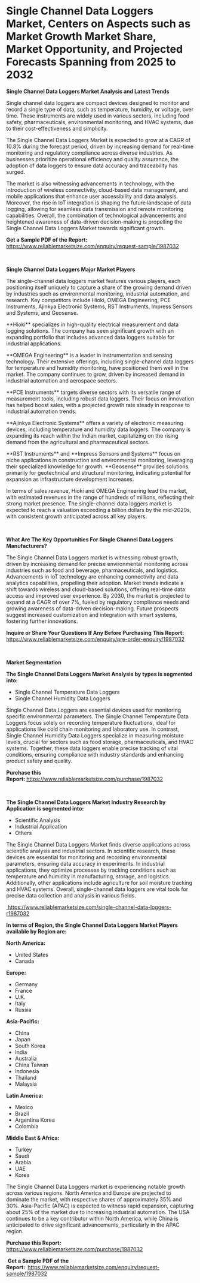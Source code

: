 <p><h1>Single Channel Data Loggers Market, Centers on Aspects such as Market Growth Market Share, Market Opportunity, and Projected Forecasts Spanning from 2025 to 2032</h1></p><p><strong>Single Channel Data Loggers Market Analysis and Latest Trends</strong></p>
<p><p>Single channel data loggers are compact devices designed to monitor and record a single type of data, such as temperature, humidity, or voltage, over time. These instruments are widely used in various sectors, including food safety, pharmaceuticals, environmental monitoring, and HVAC systems, due to their cost-effectiveness and simplicity.</p><p>The Single Channel Data Loggers Market is expected to grow at a CAGR of 10.8% during the forecast period, driven by increasing demand for real-time monitoring and regulatory compliance across diverse industries. As businesses prioritize operational efficiency and quality assurance, the adoption of data loggers to ensure data accuracy and traceability has surged. </p><p>The market is also witnessing advancements in technology, with the introduction of wireless connectivity, cloud-based data management, and mobile applications that enhance user accessibility and data analysis. Moreover, the rise in IoT integration is shaping the future landscape of data logging, allowing for seamless data transmission and remote monitoring capabilities. Overall, the combination of technological advancements and heightened awareness of data-driven decision-making is propelling the Single Channel Data Loggers Market towards significant growth.</p></p>
<p><strong>Get a Sample PDF of the Report:&nbsp;</strong> <a href="https://www.reliablemarketsize.com/enquiry/request-sample/1987032?utm_campaign=2475&utm_medium=2&utm_source=Github&utm_content=ia&utm_term=12042025&utm_id=single-channel-data-loggers">https://www.reliablemarketsize.com/enquiry/request-sample/1987032</a></p>
<p>&nbsp;</p>
<p><strong>Single Channel Data Loggers Major Market Players</strong></p>
<p><p>The single-channel data loggers market features various players, each positioning itself uniquely to capture a share of the growing demand driven by industries such as environmental monitoring, industrial automation, and research. Key competitors include Hioki, OMEGA Engineering, PCE Instruments, Ajinkya Electronic Systems, RST Instruments, Impress Sensors and Systems, and Geosense. </p><p>**Hioki** specializes in high-quality electrical measurement and data logging solutions. The company has seen significant growth with an expanding portfolio that includes advanced data loggers suitable for industrial applications.</p><p>**OMEGA Engineering** is a leader in instrumentation and sensing technology. Their extensive offerings, including single-channel data loggers for temperature and humidity monitoring, have positioned them well in the market. The company continues to grow, driven by increased demand in industrial automation and aerospace sectors.</p><p>**PCE Instruments** targets diverse sectors with its versatile range of measurement tools, including robust data loggers. Their focus on innovation has helped boost sales, with a projected growth rate steady in response to industrial automation trends.</p><p>**Ajinkya Electronic Systems** offers a variety of electronic measuring devices, including temperature and humidity data loggers. The company is expanding its reach within the Indian market, capitalizing on the rising demand from the agricultural and pharmaceutical sectors.</p><p>**RST Instruments** and **Impress Sensors and Systems** focus on niche applications in construction and environmental monitoring, leveraging their specialized knowledge for growth. **Geosense** provides solutions primarily for geotechnical and structural monitoring, indicating potential for expansion as infrastructure development increases.</p><p>In terms of sales revenue, Hioki and OMEGA Engineering lead the market, with estimated revenues in the range of hundreds of millions, reflecting their strong market presence. The single-channel data loggers market is expected to reach a valuation exceeding a billion dollars by the mid-2020s, with consistent growth anticipated across all key players.</p></p>
<p>&nbsp;</p>
<p><strong>What Are The Key Opportunities For Single Channel Data Loggers Manufacturers?</strong></p>
<p><p>The Single Channel Data Loggers market is witnessing robust growth, driven by increasing demand for precise environmental monitoring across industries such as food and beverage, pharmaceuticals, and logistics. Advancements in IoT technology are enhancing connectivity and data analytics capabilities, propelling their adoption. Market trends indicate a shift towards wireless and cloud-based solutions, offering real-time data access and improved user experience. By 2030, the market is projected to expand at a CAGR of over 7%, fueled by regulatory compliance needs and growing awareness of data-driven decision-making. Future prospects suggest increased customization and integration with smart systems, fostering further innovations.</p></p>
<p><strong>Inquire or Share Your Questions If Any Before Purchasing This Report:</strong> <a href="https://www.reliablemarketsize.com/enquiry/pre-order-enquiry/1987032?utm_campaign=2475&utm_medium=2&utm_source=Github&utm_content=ia&utm_term=12042025&utm_id=single-channel-data-loggers">https://www.reliablemarketsize.com/enquiry/pre-order-enquiry/1987032</a></p>
<p>&nbsp;</p>
<p><strong>Market Segmentation</strong></p>
<p><strong>The Single Channel Data Loggers Market Analysis by types is segmented into:</strong></p>
<p><ul><li>Single Channel Temperature Data Loggers</li><li>Single Channel Humidity Data Loggers</li></ul></p>
<p><p>Single Channel Data Loggers are essential devices used for monitoring specific environmental parameters. The Single Channel Temperature Data Loggers focus solely on recording temperature fluctuations, ideal for applications like cold chain monitoring and laboratory use. In contrast, Single Channel Humidity Data Loggers specialize in measuring moisture levels, crucial for sectors such as food storage, pharmaceuticals, and HVAC systems. Together, these data loggers enable precise tracking of vital conditions, ensuring compliance with industry standards and enhancing product safety and quality.</p></p>
<p><strong>Purchase this Report:&nbsp;</strong><a href="https://www.reliablemarketsize.com/purchase/1987032?utm_campaign=2475&utm_medium=2&utm_source=Github&utm_content=ia&utm_term=12042025&utm_id=single-channel-data-loggers">https://www.reliablemarketsize.com/purchase/1987032</a></p>
<p>&nbsp;</p>
<p><strong>The Single Channel Data Loggers Market Industry Research by Application is segmented into:</strong></p>
<p><ul><li>Scientific Analysis</li><li>Industrial Application</li><li>Others</li></ul></p>
<p><p>The Single Channel Data Loggers Market finds diverse applications across scientific analysis and industrial sectors. In scientific research, these devices are essential for monitoring and recording environmental parameters, ensuring data accuracy in experiments. In industrial applications, they optimize processes by tracking conditions such as temperature and humidity in manufacturing, storage, and logistics. Additionally, other applications include agriculture for soil moisture tracking and HVAC systems. Overall, single-channel data loggers are vital tools for precise data collection and analysis in various fields.</p></p>
<p><a href="https://www.reliablemarketsize.com/single-channel-data-loggers-r1987032?utm_campaign=2475&utm_medium=2&utm_source=Github&utm_content=ia&utm_term=12042025&utm_id=single-channel-data-loggers">&nbsp;https://www.reliablemarketsize.com/single-channel-data-loggers-r1987032</a></p>
<p><strong>In terms of Region, the Single Channel Data Loggers Market Players available by Region are:</strong></p>
<p>
    <p> <strong> North America: </strong>
        <ul>
            <li>United States</li>
            <li>Canada</li>
        </ul>
        </p> 
    <p> <strong> Europe: </strong>
        <ul>
            <li>Germany</li>
            <li>France</li>
            <li>U.K.</li>
            <li>Italy</li>
            <li>Russia</li>
        </ul>
        </p> 
    <p> <strong> Asia-Pacific: </strong>
        <ul>
            <li>China</li>
            <li>Japan</li>
            <li>South Korea</li>
            <li>India</li>
            <li>Australia</li>
            <li>China Taiwan</li>
            <li>Indonesia</li>
            <li>Thailand</li>
            <li>Malaysia</li>
        </ul>
        </p> 
    <p> <strong> Latin America: </strong>
        <ul>
            <li>Mexico</li>
            <li>Brazil</li>
            <li>Argentina Korea</li>
            <li>Colombia</li>
        </ul>
        </p> 
    <p> <strong> Middle East & Africa: </strong>
        <ul>
            <li>Turkey</li>
            <li>Saudi</li>
            <li>Arabia</li>
            <li>UAE</li>
            <li>Korea</li>
        </ul>
    </p>
    </p>
<p><p>The Single Channel Data Loggers market is experiencing notable growth across various regions. North America and Europe are projected to dominate the market, with respective shares of approximately 35% and 30%. Asia-Pacific (APAC) is expected to witness rapid expansion, capturing about 25% of the market due to increasing industrial automation. The USA continues to be a key contributor within North America, while China is anticipated to drive significant advancements, particularly in the APAC region.</p></p>
<p><strong>Purchase this Report: </strong><a href="https://www.reliablemarketsize.com/purchase/1987032?utm_campaign=2475&utm_medium=2&utm_source=Github&utm_content=ia&utm_term=12042025&utm_id=single-channel-data-loggers">https://www.reliablemarketsize.com/purchase/1987032</a></p>
<p>&nbsp;<strong>Get a Sample PDF of the Report:&nbsp;&nbsp;</strong><a href="https://www.reliablemarketsize.com/enquiry/request-sample/1987032?utm_campaign=2475&utm_medium=2&utm_source=Github&utm_content=ia&utm_term=12042025&utm_id=single-channel-data-loggers">https://www.reliablemarketsize.com/enquiry/request-sample/1987032</a></p>
<p><strong></strong></p>
<p><p></p><p></p><p></p></p>